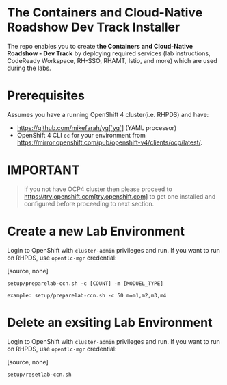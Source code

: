 The Containers and Cloud-Native Roadshow Dev Track Installer
===

The repo enables you to create **the Containers and Cloud-Native Roadshow - Dev Track**
by deploying required services (lab instructions, CodeReady Workspace, RH-SSO, RHAMT, Istio, and more) which are used during the labs.

Prerequisites
===

Assumes you have a running OpenShift 4 cluster(i.e. RHPDS) and have:

- https://github.com/mikefarah/yq[`yq`] (YAML processor)
- OpenShift 4 CLI `oc` for your environment from https://mirror.openshift.com/pub/openshift-v4/clients/ocp/latest/.

IMPORTANT
=====

> If you not have OCP4 cluster then please proceed to https://try.openshift.com[try.openshift.com] to get one installed and configured before proceeding to next section.

Create a new Lab Environment
===

Login to OpenShift with `cluster-admin` privileges and run. If you want to run on RHPDS, use `opentlc-mgr` credential:

[source, none]
```
setup/preparelab-ccn.sh -c [COUNT] -m [MODUEL_TYPE]

example: setup/preparelab-ccn.sh -c 50 m=m1,m2,m3,m4
```

Delete an exsiting Lab Environment
===

Login to OpenShift with `cluster-admin` privileges and run. If you want to run on RHPDS, use `opentlc-mgr` credential:

[source, none]
```
setup/resetlab-ccn.sh
```